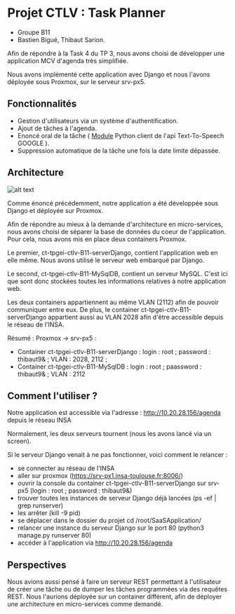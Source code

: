 # Projet CTLV : Task Planner

* Groupe B11 
* Bastien Bigué, Thibaut Sarion.


Afin de répondre à la Task 4 du TP 3, nous avons choisi de développer une application MCV d'agenda très simplifiée. 

Nous avons implémenté cette application avec Django et nous l'avons déployée sous Proxmox, sur le serveur srv-px5. 


## Fonctionnalités

* Gestion d'utilisateurs via un système d'authentification.
* Ajout de tâches à l'agenda.
* Enoncé oral de la tâche ( [Module](https://github.com/pndurette/gTTS) Python client de l'api Text-To-Speech GOOGLE ).
* Suppression automatique de la tâche une fois la date limite dépassée.

## Architecture

![alt text](https://image.ibb.co/kcspsm/Django_App_CTLV.jpg)

Comme énoncé précédemment, notre application a été développée sous Django et déployée sur Proxmox. 

Afin de répondre au mieux à la demande d'architecture en micro-services, nous avons choisi de séparer la base de données du coeur de l'application. Pour cela, nous avons mis en place deux containers Proxmox.

Le premier, ct-tpgei-ctlv-B11-serverDjango, contient l'application web en elle même. Nous avons utilisé le serveur web embarqué par Django.

Le second, ct-tpgei-ctlv-B11-MySqlDB, contient un serveur MySQL. C'est ici que sont donc stockées toutes les informations relatives à notre application web.

Les deux containers appartiennent au même VLAN (2112) afin de pouvoir communiquer entre eux. De plus, le container ct-tpgei-ctlv-B11-serverDjango appartient aussi au VLAN 2028 afin d'être accessible depuis le réseau de l'INSA. 


Résumé : 
Proxmox -> srv-px5 : 
* Container ct-tpgei-ctlv-B11-serverDjango : login : root ; password : thibaut9& ; VLAN : 2028, 2112 ; 
* Container ct-tpgei-ctlv-B11-MySqlDB : login : root ; paassword : thibaut9& ; VLAN : 2112


## Comment l'utiliser ? 

Notre application est accessible via l'adresse : http://10.20.28.156/agenda depuis le réseau INSA

Normalement, les deux serveurs tournent (nous les avons lancé via un screen).

Si le serveur Django venait à ne pas fonctionner, voici comment le relancer : 

* se connecter au réseau de l'INSA
* aller sur proxmox (https://srv-px1.insa-toulouse.fr:8006/)
* ouvrir la console du container ct-tpgei-ctlv-B11-serverDjango sur srv-px5 (login : root ; password : thibaut9&)
* trouver toutes les instances de serveur Django déjà lancées (ps -ef | grep runserver)
* les arrêter (kill -9 pid)
* se déplacer dans le dossier du projet cd /root/SaaSApplication/
* relancer une instance du serveur Django sur le port 80 (python3 manage.py runserver 80)
* accéder à l'application via http://10.20.28.156/agenda


## Perspectives

Nous avions aussi pensé à faire un serveur REST permettant à l'utilisateur de créer une tâche ou de dumper les tâches programmées via des requêtes REST. Nous l'aurions déployée sur un container différent, afin de déployer une architecture en micro-services comme demandé. 